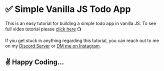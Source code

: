 # :white_check_mark: Simple Vanilla JS Todo App

This is an easy tutorial for building a simple todo app in vanilla JS. To see full video tutorial please [click here](https://youtu.be/E-I2sZREyGA) :tv:

If you get stuck in anything regarding this tutorial, you can reach out to me on my [Discord Server](https://discord.gg/QewCqGV8gg) or [DM me on Instagram](https://instagram/_imomer).

## :v: Happy Coding...
